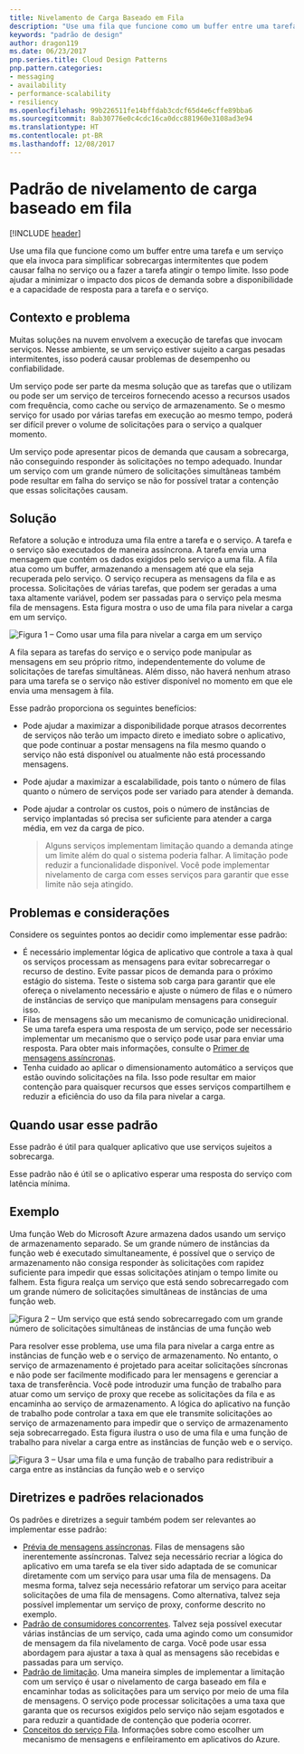 ```yaml
---
title: Nivelamento de Carga Baseado em Fila
description: "Use uma fila que funcione como um buffer entre uma tarefa e um serviço que ela invoca para simplificar cargas pesadas intermitentes."
keywords: "padrão de design"
author: dragon119
ms.date: 06/23/2017
pnp.series.title: Cloud Design Patterns
pnp.pattern.categories:
- messaging
- availability
- performance-scalability
- resiliency
ms.openlocfilehash: 99b226511fe14bffdab3cdcf65d4e6cffe89bba6
ms.sourcegitcommit: 8ab30776e0c4cdc16ca0dcc881960e3108ad3e94
ms.translationtype: HT
ms.contentlocale: pt-BR
ms.lasthandoff: 12/08/2017
---
```

# <a name="queue-based-load-leveling-pattern"></a>Padrão de nivelamento de carga baseado em fila

[!INCLUDE [header](../_includes/header.md)]

Use uma fila que funcione como um buffer entre uma tarefa e um serviço que ela invoca para simplificar sobrecargas intermitentes que podem causar falha no serviço ou a fazer a tarefa atingir o tempo limite. Isso pode ajudar a minimizar o impacto dos picos de demanda sobre a disponibilidade e a capacidade de resposta para a tarefa e o serviço.

## <a name="context-and-problem"></a>Contexto e problema

Muitas soluções na nuvem envolvem a execução de tarefas que invocam serviços. Nesse ambiente, se um serviço estiver sujeito a cargas pesadas intermitentes, isso poderá causar problemas de desempenho ou confiabilidade.

Um serviço pode ser parte da mesma solução que as tarefas que o utilizam ou pode ser um serviço de terceiros fornecendo acesso a recursos usados com frequência, como cache ou serviço de armazenamento. Se o mesmo serviço for usado por várias tarefas em execução ao mesmo tempo, poderá ser difícil prever o volume de solicitações para o serviço a qualquer momento.

Um serviço pode apresentar picos de demanda que causam a sobrecarga, não conseguindo responder às solicitações no tempo adequado. Inundar um serviço com um grande número de solicitações simultâneas também pode resultar em falha do serviço se não for possível tratar a contenção que essas solicitações causam.

## <a name="solution"></a>Solução

Refatore a solução e introduza uma fila entre a tarefa e o serviço. A tarefa e o serviço são executados de maneira assíncrona. A tarefa envia uma mensagem que contém os dados exigidos pelo serviço a uma fila. A fila atua como um buffer, armazenando a mensagem até que ela seja recuperada pelo serviço. O serviço recupera as mensagens da fila e as processa. Solicitações de várias tarefas, que podem ser geradas a uma taxa altamente variável, podem ser passadas para o serviço pela mesma fila de mensagens. Esta figura mostra o uso de uma fila para nivelar a carga em um serviço.

![Figura 1 – Como usar uma fila para nivelar a carga em um serviço](./_images/queue-based-load-leveling-pattern.png)

A fila separa as tarefas do serviço e o serviço pode manipular as mensagens em seu próprio ritmo, independentemente do volume de solicitações de tarefas simultâneas. Além disso, não haverá nenhum atraso para uma tarefa se o serviço não estiver disponível no momento em que ele envia uma mensagem à fila.

Esse padrão proporciona os seguintes benefícios:

- Pode ajudar a maximizar a disponibilidade porque atrasos decorrentes de serviços não terão um impacto direto e imediato sobre o aplicativo, que pode continuar a postar mensagens na fila mesmo quando o serviço não está disponível ou atualmente não está processando mensagens.
- Pode ajudar a maximizar a escalabilidade, pois tanto o número de filas quanto o número de serviços pode ser variado para atender à demanda.
- Pode ajudar a controlar os custos, pois o número de instâncias de serviço implantadas só precisa ser suficiente para atender a carga média, em vez da carga de pico.

    >  Alguns serviços implementam limitação quando a demanda atinge um limite além do qual o sistema poderia falhar. A limitação pode reduzir a funcionalidade disponível. Você pode implementar nivelamento de carga com esses serviços para garantir que esse limite não seja atingido.

## <a name="issues-and-considerations"></a>Problemas e considerações

Considere os seguintes pontos ao decidir como implementar esse padrão:

- É necessário implementar lógica de aplicativo que controle a taxa à qual os serviços processam as mensagens para evitar sobrecarregar o recurso de destino. Evite passar picos de demanda para o próximo estágio do sistema. Teste o sistema sob carga para garantir que ele ofereça o nivelamento necessário e ajuste o número de filas e o número de instâncias de serviço que manipulam mensagens para conseguir isso.
- Filas de mensagens são um mecanismo de comunicação unidirecional. Se uma tarefa espera uma resposta de um serviço, pode ser necessário implementar um mecanismo que o serviço pode usar para enviar uma resposta. Para obter mais informações, consulte o [Primer de mensagens assíncronas](https://msdn.microsoft.com/library/dn589781.aspx).
- Tenha cuidado ao aplicar o dimensionamento automático a serviços que estão ouvindo solicitações na fila. Isso pode resultar em maior contenção para quaisquer recursos que esses serviços compartilhem e reduzir a eficiência do uso da fila para nivelar a carga.

## <a name="when-to-use-this-pattern"></a>Quando usar esse padrão

Esse padrão é útil para qualquer aplicativo que use serviços sujeitos a sobrecarga.

Esse padrão não é útil se o aplicativo esperar uma resposta do serviço com latência mínima.

## <a name="example"></a>Exemplo

Uma função Web do Microsoft Azure armazena dados usando um serviço de armazenamento separado. Se um grande número de instâncias da função web é executado simultaneamente, é possível que o serviço de armazenamento não consiga responder às solicitações com rapidez suficiente para impedir que essas solicitações atinjam o tempo limite ou falhem. Esta figura realça um serviço que está sendo sobrecarregado com um grande número de solicitações simultâneas de instâncias de uma função web.

![Figura 2 – Um serviço que está sendo sobrecarregado com um grande número de solicitações simultâneas de instâncias de uma função web](./_images/queue-based-load-leveling-overwhelmed.png)


Para resolver esse problema, use uma fila para nivelar a carga entre as instâncias de função web e o serviço de armazenamento. No entanto, o serviço de armazenamento é projetado para aceitar solicitações síncronas e não pode ser facilmente modificado para ler mensagens e gerenciar a taxa de transferência. Você pode introduzir uma função de trabalho para atuar como um serviço de proxy que recebe as solicitações da fila e as encaminha ao serviço de armazenamento. A lógica do aplicativo na função de trabalho pode controlar a taxa em que ele transmite solicitações ao serviço de armazenamento para impedir que o serviço de armazenamento seja sobrecarregado. Esta figura ilustra o uso de uma fila e uma função de trabalho para nivelar a carga entre as instâncias de função web e o serviço.

![Figura 3 – Usar uma fila e uma função de trabalho para redistribuir a carga entre as instâncias da função web e o serviço](./_images/queue-based-load-leveling-worker-role.png)

## <a name="related-patterns-and-guidance"></a>Diretrizes e padrões relacionados

Os padrões e diretrizes a seguir também podem ser relevantes ao implementar esse padrão:

- [Prévia de mensagens assíncronas](https://msdn.microsoft.com/library/dn589781.aspx). Filas de mensagens são inerentemente assíncronas. Talvez seja necessário recriar a lógica do aplicativo em uma tarefa se ela tiver sido adaptada de se comunicar diretamente com um serviço para usar uma fila de mensagens. Da mesma forma, talvez seja necessário refatorar um serviço para aceitar solicitações de uma fila de mensagens. Como alternativa, talvez seja possível implementar um serviço de proxy, conforme descrito no exemplo.
- [Padrão de consumidores concorrentes](competing-consumers.md). Talvez seja possível executar várias instâncias de um serviço, cada uma agindo como um consumidor de mensagem da fila nivelamento de carga. Você pode usar essa abordagem para ajustar a taxa à qual as mensagens são recebidas e passadas para um serviço.
- [Padrão de limitação](throttling.md). Uma maneira simples de implementar a limitação com um serviço é usar o nivelamento de carga baseado em fila e encaminhar todas as solicitações para um serviço por meio de uma fila de mensagens. O serviço pode processar solicitações a uma taxa que garanta que os recursos exigidos pelo serviço não sejam esgotados e para reduzir a quantidade de contenção que poderia ocorrer.
- [Conceitos do serviço Fila](https://msdn.microsoft.com/library/azure/dd179353.aspx). Informações sobre como escolher um mecanismo de mensagens e enfileiramento em aplicativos do Azure.
